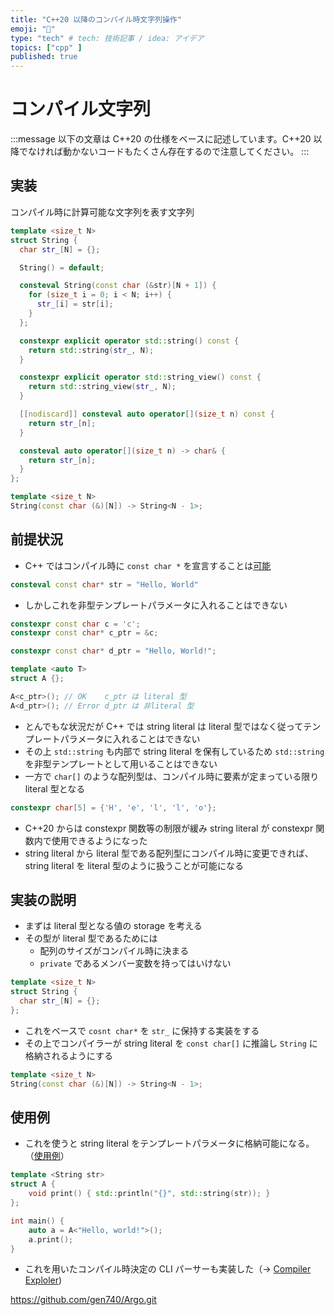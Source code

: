 ```yaml
---
title: "C++20 以降のコンパイル時文字列操作"
emoji: "🍣"
type: "tech" # tech: 技術記事 / idea: アイデア
topics: ["cpp" ]
published: true
---
```

# コンパイル文字列

:::message
以下の文章は C++20 の仕様をベースに記述しています。C++20 以降でなければ動かないコードもたくさん存在するので注意してください。
:::

## 実装
コンパイル時に計算可能な文字列を表す文字列

```cpp
template <size_t N>
struct String {
  char str_[N] = {};

  String() = default;

  consteval String(const char (&str)[N + 1]) {
    for (size_t i = 0; i < N; i++) {
      str_[i] = str[i];
    }
  };

  constexpr explicit operator std::string() const {
    return std::string(str_, N);
  }

  constexpr explicit operator std::string_view() const {
    return std::string_view(str_, N);
  }

  [[nodiscard]] consteval auto operator[](size_t n) const {
    return str_[n];
  }

  consteval auto operator[](size_t n) -> char& {
    return str_[n];
  }
};

template <size_t N>
String(const char (&)[N]) -> String<N - 1>;
```

## 前提状況

- C++ ではコンパイル時に `const char *` を宣言することは[可能](https://godbolt.org/z/vcPfxqGqx)

```cpp
consteval const char* str = "Hello, World"
```

- しかしこれを非型テンプレートパラメータに入れることはできない

```cpp
constexpr const char c = 'c';
constexpr const char* c_ptr = &c;

constexpr const char* d_ptr = "Hello, World!";

template <auto T>
struct A {};

A<c_ptr>(); // OK    c_ptr は literal 型
A<d_ptr>(); // Error d_ptr は 非literal 型
```

- とんでもな状況だが C++ では string literal は literal 型ではなく従ってテンプレートパラメータに入れることはできない
- その上 `std::string` も内部で string literal を保有しているため `std::string` を非型テンプレートとして用いることはできない
- 一方で `char[]` のような配列型は、コンパイル時に要素が定まっている限り literal 型となる

```cpp
constexpr char[5] = {'H', 'e', 'l', 'l', 'o'};
```

- C++20 からは constexpr 関数等の制限が緩み string literal が constexpr 関数内で使用できるようになった
- string literal から literal 型である配列型にコンパイル時に変更できれば、string literal を literal 型のように扱うことが可能になる

## 実装の説明

- まずは literal 型となる値の storage を考える
- その型が literal 型であるためには
    - 配列のサイズがコンパイル時に決まる
    - `private` であるメンバー変数を持ってはいけない

```cpp
template <size_t N>
struct String {
  char str_[N] = {};
};
```

- これをベースで `cosnt char*` を `str_` に保持する実装をする
- その上でコンパイラーが string literal を `const char[]` に推論し `String` に格納されるようにする

```cpp
template <size_t N>
String(const char (&)[N]) -> String<N - 1>;
```

## 使用例

- これを使うと string literal をテンプレートパラメータに格納可能になる。（[使用例](https://godbolt.org/z/vcPfxqGqx)）

```cpp
template <String str>
struct A {
    void print() { std::println("{}", std::string(str)); }
};

int main() {
    auto a = A<"Hello, world!">();
    a.print();
}
```

- これを用いたコンパイル時決定の CLI パーサーも実装した（→ [Compiler Exploler](https://godbolt.org/z/8rMxfrdvK))

https://github.com/gen740/Argo.git
